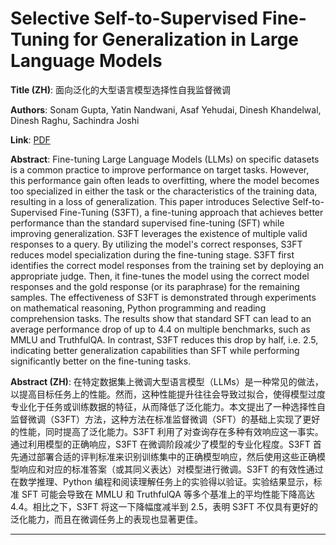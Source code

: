 # Selective Self-to-Supervised Fine-Tuning for Generalization in Large Language Models 

**Title (ZH)**: 面向泛化的大型语言模型选择性自我监督微调 

**Authors**: Sonam Gupta, Yatin Nandwani, Asaf Yehudai, Dinesh Khandelwal, Dinesh Raghu, Sachindra Joshi  

**Link**: [PDF](https://arxiv.org/pdf/2502.08130)  

**Abstract**: Fine-tuning Large Language Models (LLMs) on specific datasets is a common practice to improve performance on target tasks. However, this performance gain often leads to overfitting, where the model becomes too specialized in either the task or the characteristics of the training data, resulting in a loss of generalization. This paper introduces Selective Self-to-Supervised Fine-Tuning (S3FT), a fine-tuning approach that achieves better performance than the standard supervised fine-tuning (SFT) while improving generalization. S3FT leverages the existence of multiple valid responses to a query. By utilizing the model's correct responses, S3FT reduces model specialization during the fine-tuning stage. S3FT first identifies the correct model responses from the training set by deploying an appropriate judge. Then, it fine-tunes the model using the correct model responses and the gold response (or its paraphrase) for the remaining samples. The effectiveness of S3FT is demonstrated through experiments on mathematical reasoning, Python programming and reading comprehension tasks. The results show that standard SFT can lead to an average performance drop of up to $4.4$ on multiple benchmarks, such as MMLU and TruthfulQA. In contrast, S3FT reduces this drop by half, i.e. $2.5$, indicating better generalization capabilities than SFT while performing significantly better on the fine-tuning tasks. 

**Abstract (ZH)**: 在特定数据集上微调大型语言模型（LLMs）是一种常见的做法，以提高目标任务上的性能。然而，这种性能提升往往会导致过拟合，使得模型过度专业化于任务或训练数据的特征，从而降低了泛化能力。本文提出了一种选择性自监督微调（S3FT）方法，这种方法在标准监督微调（SFT）的基础上实现了更好的性能，同时提高了泛化能力。S3FT 利用了对查询存在多种有效响应这一事实。通过利用模型的正确响应，S3FT 在微调阶段减少了模型的专业化程度。S3FT 首先通过部署合适的评判标准来识别训练集中的正确模型响应，然后使用这些正确模型响应和对应的标准答案（或其同义表达）对模型进行微调。S3FT 的有效性通过在数学推理、Python 编程和阅读理解任务上的实验得以验证。实验结果显示，标准 SFT 可能会导致在 MMLU 和 TruthfulQA 等多个基准上的平均性能下降高达 $4.4$。相比之下，S3FT 将这一下降幅度减半到 $2.5$，表明 S3FT 不仅具有更好的泛化能力，而且在微调任务上的表现也显著更佳。 

---
